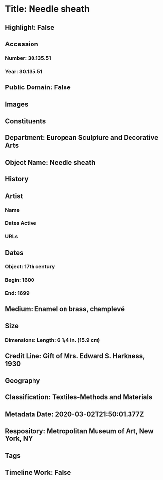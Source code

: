 # Title: Needle sheath
## Highlight: False
## Accession
### Number: 30.135.51
### Year: 30.135.51
## Public Domain: False
## Images
## Constituents
## Department: European Sculpture and Decorative Arts
## Object Name: Needle sheath
## History
## Artist
### Name
### Dates Active
### URLs
## Dates
### Object: 17th century
### Begin: 1600
### End: 1699
## Medium: Enamel on brass, champlevé
## Size
### Dimensions: Length: 6 1/4 in. (15.9 cm)
## Credit Line: Gift of Mrs. Edward S. Harkness, 1930
## Geography
## Classification: Textiles-Methods and Materials
## Metadata Date: 2020-03-02T21:50:01.377Z
## Respository: Metropolitan Museum of Art, New York, NY
## Tags
## Timeline Work: False